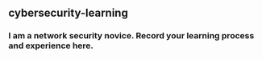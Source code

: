 ## cybersecurity-learning
### I am a network security novice. Record your learning process and experience here.
